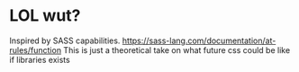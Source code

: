 # LOL wut?

Inspired by SASS capabilities. https://sass-lang.com/documentation/at-rules/function
This is just a theoretical take on what future css could be like if libraries exists